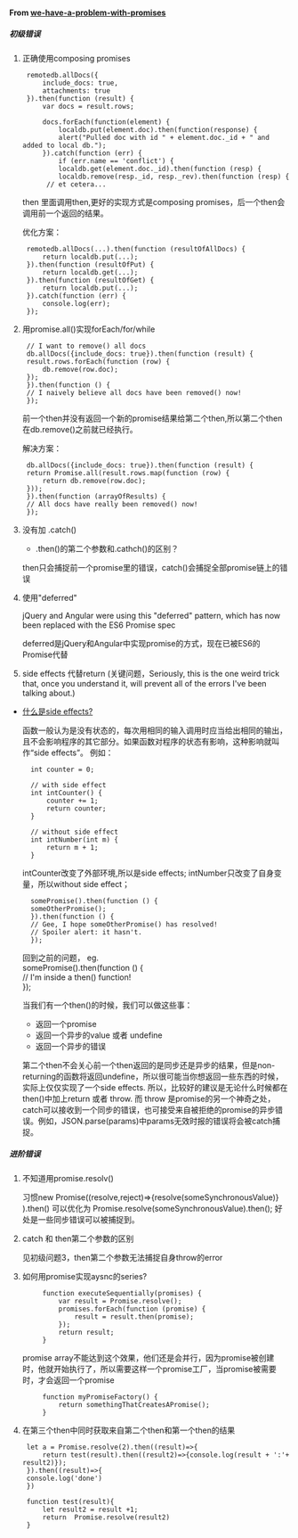 #### From [we-have-a-problem-with-promises](https://pouchdb.com/2015/05/18/we-have-a-problem-with-promises.html)

##### 初级错误
1. 正确使用composing promises  

        remotedb.allDocs({  
            include_docs: true,  
            attachments: true  
        }).then(function (result) {  
            var docs = result.rows;  

            docs.forEach(function(element) {  
                localdb.put(element.doc).then(function(response) {  
                alert("Pulled doc with id " + element.doc._id + " and added to local db.");  
            }).catch(function (err) {   
                if (err.name == 'conflict') {  
                localdb.get(element.doc._id).then(function (resp) {  
                localdb.remove(resp._id, resp._rev).then(function (resp) {  
             // et cetera...  


    then 里面调用then,更好的实现方式是composing promises，后一个then会调用前一个返回的结果。

    优化方案：  

        remotedb.allDocs(...).then(function (resultOfAllDocs) {  
            return localdb.put(...);  
        }).then(function (resultOfPut) {  
            return localdb.get(...);  
        }).then(function (resultOfGet) {  
            return localdb.put(...);  
        }).catch(function (err) {  
            console.log(err);  
        });



2. 用promise.all()实现forEach/for/while

        // I want to remove() all docs  
        db.allDocs({include_docs: true}).then(function (result) {  
        result.rows.forEach(function (row) {  
            db.remove(row.doc);    
        });  
        }).then(function () {  
        // I naively believe all docs have been removed() now!  
        });  

    前一个then并没有返回一个新的promise结果给第二个then,所以第二个then在db.remove()之前就已经执行。

    解决方案：

        db.allDocs({include_docs: true}).then(function (result) {  
        return Promise.all(result.rows.map(function (row) {  
            return db.remove(row.doc);  
        }));  
        }).then(function (arrayOfResults) {  
        // All docs have really been removed() now!  
        });  


3. 没有加 .catch()

    * .then()的第二个参数和.cathch()的区别？

    then只会捕捉前一个promise里的错误，catch()会捕捉全部promise链上的错误


4. 使用"deferred"

    jQuery and Angular were using this "deferred" pattern,
    which has now been replaced with the ES6 Promise spec

    deferred是jQuery和Angular中实现promise的方式，现在已被ES6的Promise代替

5. side effects 代替return 
(关键问题，Seriously, this is the one weird trick that, once you understand it, will prevent all of the errors I've been talking about.)

* [什么是side effects?](https://www.zhihu.com/question/30779564)

    函数一般认为是没有状态的，每次用相同的输入调用时应当给出相同的输出，且不会影响程序的其它部分。如果函数对程序的状态有影响，这种影响就叫作“side effects”。  例如：  

    
        int counter = 0;

        // with side effect
        int intCounter() {
            counter += 1;
            return counter;
        }

        // without side effect
        int intNumber(int m) {
            return m + 1;
        }
    
    intCounter改变了外部环境,所以是side effects; intNumber只改变了自身变量，所以without side effect；

        somePromise().then(function () {  
        someOtherPromise();  
        }).then(function () {  
        // Gee, I hope someOtherPromise() has resolved!  
        // Spoiler alert: it hasn't.  
        });  
 
    回到之前的问题，
    eg.  
        somePromise().then(function () {  
        // I'm inside a then() function!  
        });  


    当我们有一个then()的时候，我们可以做这些事：

    - 返回一个promise
    - 返回一个异步的value 或者 undefine
    - 返回一个异步的错误

    第二个then不会关心前一个then返回的是同步还是异步的结果，但是non-returning的函数将返回undefine，所以很可能当你想返回一些东西的时候，实际上仅仅实现了一个side effects.
    所以，比较好的建议是无论什么时候都在then()中加上return 或者 throw.
    而 throw 是promise的另一个神奇之处，catch可以接收到一个同步的错误，也可接受来自被拒绝的promise的异步错误。例如，JSON.parse(params)中params无效时报的错误将会被catch捕捉。


##### 进阶错误
1. 不知道用promise.resolv()

    习惯new Promise((resolve,reject)=>{resolve(someSynchronousValue)} ).then()
    可以优化为
    Promise.resolve(someSynchronousValue).then();
    好处是一些同步错误可以被捕捉到。

2. catch 和 then第二个参数的区别

    见初级问题3，then第二个参数无法捕捉自身throw的error

3. 如何用promise实现aysnc的series?

            function executeSequentially(promises) {  
                var result = Promise.resolve();  
                promises.forEach(function (promise) {  
                    result = result.then(promise);  
                });  
                return result;  
            }

    promise array不能达到这个效果，他们还是会并行，因为promise被创建时，他就开始执行了，所以需要这样一个promise工厂，当promise被需要时，才会返回一个promise

            function myPromiseFactory() {  
                return somethingThatCreatesAPromise();  
            }  

4. 在第三个then中同时获取来自第二个then和第一个then的结果

        let a = Promise.resolve(2).then((result)=>{
            return test(result).then((result2)=>{console.log(result + ':'+ result2)});
        }).then((result)=>{
        console.log('done')
        })

        function test(result){
            let result2 = result +1;
            return  Promise.resolve(result2)
        }

